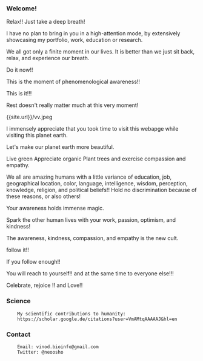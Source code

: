 ### Welcome! 

Relax!! Just take a deep breath! 

I have no plan to bring in you in a high-attention mode, by extensively showcasing my portfolio, work, education or research. 

We all got only a finite moment in our lives. It is better than we just sit back, relax, and experience our breath. 

Do it now!!

This is the moment of phenomenological awareness!!

This is it!!! 

Rest doesn't really matter much at this very moment!

{{site.url}}/vv.jpeg


I immensely appreciate that you took time to visit this webapge while visiting this planet earth. 

Let's make our planet earth more beautiful. 

Live green
Appreciate organic
Plant trees 
and 
exercise compassion and empathy. 





We all are amazing humans with a little variance of education, job, geographical location, color, language, intelligence, wisdom, perception, knowledge, religion, and political beliefs!! Hold no discrimination because of these reasons, or also others! 

Your awareness holds immense magic. 

Spark the other human lives with your work, passion, optimism, and kindness! 

The awareness, kindness, compassion, and empathy is the new cult. 

follow it!! 

If you follow enough!! 

You will reach to yourself!! and at the same time to everyone else!!!




Celebrate, rejoice !! 
and 
Love!!



### Science
        My scientific contributions to humanity: 
        https://scholar.google.de/citations?user=VmAMtqAAAAAJ&hl=en


### Contact
        Email: vinod.bioinfo@gmail.com
        Twitter: @neoosho
